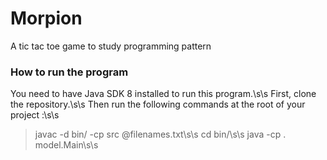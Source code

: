 # Morpion
A tic tac toe game to study programming pattern

### How to run the program
You need to have Java SDK 8 installed to run this program.\s\s 
First, clone the repository.\s\s
Then run the following commands at the root of your project :\s\s
> javac -d bin/ -cp src @filenames.txt\s\s
> cd bin/\s\s
> java -cp . model.Main\s\s